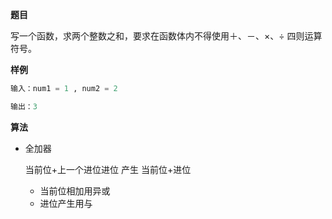 **题目**   

写一个函数，求两个整数之和，要求在函数体内不得使用＋、－、×、÷ 四则运算符号。

**样例**

```python
输入：num1 = 1 , num2 = 2

输出：3
```

**算法**  

- 全加器

  当前位+上一个进位进位 产生 当前位+进位
  - 当前位相加用异或
  - 进位产生用与